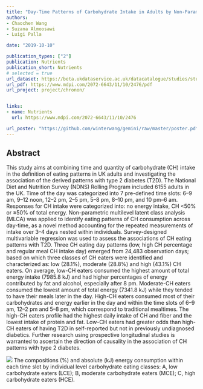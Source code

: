```yaml
---
title: "Day-Time Patterns of Carbohydrate Intake in Adults by Non-Parametric Multi-Level Latent Class Analysis—Results from the UK National Diet and Nutrition Survey (2008/09–2015/16)"
authors: 
- Chaochen Wang
- Suzana Almoosawi
- Luigi Palla

date: "2019-10-10"

publication_types: ["2"]
publication: Nutrients
publication_short: Nutrients
# selected = true
url_dataset: https://beta.ukdataservice.ac.uk/datacatalogue/studies/study?id=6533#!/details
url_pdf: https://www.mdpi.com/2072-6643/11/10/2476/pdf
url_project: project/chronon/


links:
- name: Nutrients
  url: https://www.mdpi.com/2072-6643/11/10/2476

url_poster: "https://github.com/winterwang/gemini/raw/master/poster.pdf"
---
```



## Abstract

This study aims at combining time and quantity of carbohydrate (CH) intake in the definition of eating patterns in UK adults and investigating the association of the derived patterns with type 2 diabetes (T2D). The National Diet and Nutrition Survey (NDNS) Rolling Program included 6155 adults in the UK. Time of the day was categorized into 7 pre-defined time slots: 6–9 am, 9–12 noon, 12–2 pm, 2–5 pm, 5–8 pm, 8–10 pm, and 10 pm–6 am. Responses for CH intake were categorized into: no energy intake, CH <50% or ≥50% of total energy. Non-parametric multilevel latent class analysis (MLCA) was applied to identify eating patterns of CH consumption across day-time, as a novel method accounting for the repeated measurements of intake over 3–4 days nested within individuals. Survey-designed multivariable regression was used to assess the associations of CH eating patterns with T2D. Three CH eating day patterns (low, high CH percentage and regular meal CH intake day) emerged from 24,483 observation days; based on which three classes of CH eaters were identified and characterized as: low (28.1%), moderate (28.8%) and high (43.1%) CH eaters. On average, low-CH eaters consumed the highest amount of total energy intake (7985.8 kJ) and had higher percentages of energy contributed by fat and alcohol, especially after 8 pm. Moderate-CH eaters consumed the lowest amount of total energy (7341.8 kJ) while they tended to have their meals later in the day. High-CH eaters consumed most of their carbohydrates and energy earlier in the day and within the time slots of 6–9 am, 12–2 pm and 5–8 pm, which correspond to traditional mealtimes. The high-CH eaters profile had the highest daily intake of CH and fiber and the lowest intake of protein and fat. Low-CH eaters had greater odds than high-CH eaters of having T2D in self-reported but not in previously undiagnosed diabetics. Further research using prospective longitudinal studies is warranted to ascertain the direction of causality in the association of CH patterns with type 2 diabetes. 

![](/img/Figure3colored.png)
The compositions (%) and absolute (kJ) energy consumption within each time slot by individual level carbohydrate eating classes: A, low carbohydrate eaters (LCE); B, moderate carbohydrate eaters (MCE); C, high carbohydrate eaters (HCE).